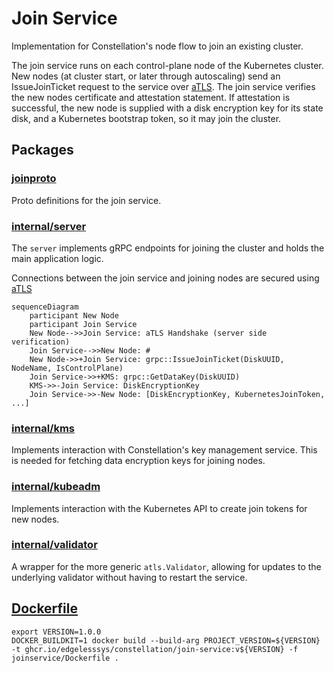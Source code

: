 # Join Service

Implementation for Constellation's node flow to join an existing cluster.

The join service runs on each control-plane node of the Kubernetes cluster.
New nodes (at cluster start, or later through autoscaling) send an IssueJoinTicket request to the service over [aTLS](../internal/atls/).
The join service verifies the new nodes certificate and attestation statement.
If attestation is successful, the new node is supplied with a disk encryption key for its state disk, and a Kubernetes bootstrap token, so it may join the cluster.


## Packages

### [joinproto](./joinproto/)

Proto definitions for the join service.

### [internal/server](./internal/server/)

The `server` implements gRPC endpoints for joining the cluster and holds the main application logic.

Connections between the join service and joining nodes are secured using [aTLS](../internal/atls/README.md)

```mermaid
sequenceDiagram
    participant New Node
    participant Join Service
    New Node-->>Join Service: aTLS Handshake (server side verification)
    Join Service-->>New Node: #
    New Node->>+Join Service: grpc::IssueJoinTicket(DiskUUID, NodeName, IsControlPlane)
    Join Service->>+KMS: grpc::GetDataKey(DiskUUID)
    KMS->>-Join Service: DiskEncryptionKey
    Join Service->>-New Node: [DiskEncryptionKey, KubernetesJoinToken, ...]
```

### [internal/kms](./internal/kms/)

Implements interaction with Constellation's key management service.
This is needed for fetching data encryption keys for joining nodes.

### [internal/kubeadm](./internal/kubeadm/)

Implements interaction with the Kubernetes API to create join tokens for new nodes.

### [internal/validator](./internal/validator/)

A wrapper for the more generic `atls.Validator`, allowing for updates to the underlying validator without having to restart the service.

## [Dockerfile](./Dockerfile)

```shell
export VERSION=1.0.0
DOCKER_BUILDKIT=1 docker build --build-arg PROJECT_VERSION=${VERSION} -t ghcr.io/edgelesssys/constellation/join-service:v${VERSION} -f joinservice/Dockerfile .
```

